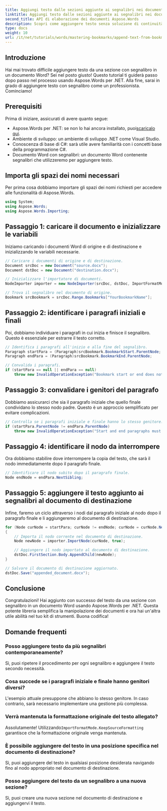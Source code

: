 ```yaml
---
title: Aggiungi testo dalle sezioni aggiunte ai segnalibri nei documenti di Word
linktitle: Aggiungi testo dalle sezioni aggiunte ai segnalibri nei documenti di Word
second_title: API di elaborazione dei documenti Aspose.Words
description: Scopri come aggiungere testo senza soluzione di continuità da sezioni con segnalibri di un documento Word con Aspose.Words per .NET. Questo tutorial passo dopo passo.
type: docs
weight: 10
url: /it/net/tutorials/words/mastering-bookmarks/append-text-from-bookmarked-sections/
---
```

## Introduzione

Hai mai trovato difficile aggiungere testo da una sezione con segnalibro in un documento Word? Sei nel posto giusto! Questo tutorial ti guiderà passo dopo passo nel processo usando Aspose.Words per .NET. Alla fine, sarai in grado di aggiungere testo con segnalibro come un professionista. Cominciamo!

## Prerequisiti

Prima di iniziare, assicurati di avere quanto segue:

-  Aspose.Words per .NET: se non lo hai ancora installato, puoi[scaricalo qui](https://releases.aspose.com/words/net/).
- Ambiente di sviluppo: un ambiente di sviluppo .NET come Visual Studio.
- Conoscenza di base di C#: sarà utile avere familiarità con i concetti base della programmazione C#.
- Documento Word con segnalibri: un documento Word contenente segnalibri che utilizzeremo per aggiungere testo.

## Importa gli spazi dei nomi necessari

Per prima cosa dobbiamo importare gli spazi dei nomi richiesti per accedere alle funzionalità di Aspose.Words.

```csharp
using System;
using Aspose.Words;
using Aspose.Words.Importing;
```

## Passaggio 1: caricare il documento e inizializzare le variabili

Iniziamo caricando i documenti Word di origine e di destinazione e inizializzando le variabili necessarie.

```csharp
// Caricare i documenti di origine e di destinazione.
Document srcDoc = new Document("source.docx");
Document dstDoc = new Document("destination.docx");

// Inizializzare l'importatore di documenti.
NodeImporter importer = new NodeImporter(srcDoc, dstDoc, ImportFormatMode.KeepSourceFormatting);

// Trova il segnalibro nel documento di origine.
Bookmark srcBookmark = srcDoc.Range.Bookmarks["YourBookmarkName"];
```

## Passaggio 2: identificare i paragrafi iniziali e finali

Poi, dobbiamo individuare i paragrafi in cui inizia e finisce il segnalibro. Questo è essenziale per estrarre il testo corretto.

```csharp
// Identifica i paragrafi all'inizio e alla fine del segnalibro.
Paragraph startPara = (Paragraph)srcBookmark.BookmarkStart.ParentNode;
Paragraph endPara = (Paragraph)srcBookmark.BookmarkEnd.ParentNode;

// Convalida i paragrafi.
if (startPara == null || endPara == null)
    throw new InvalidOperationException("Bookmark start or end does not have a valid paragraph parent.");
```

## Passaggio 3: convalidare i genitori del paragrafo

Dobbiamo assicurarci che sia il paragrafo iniziale che quello finale condividano lo stesso nodo padre. Questo è un approccio semplificato per evitare complicazioni.

```csharp
// Controlla se i paragrafi iniziale e finale hanno lo stesso genitore.
if (startPara.ParentNode != endPara.ParentNode)
    throw new InvalidOperationException("Start and end paragraphs must have the same parent.");
```

## Passaggio 4: identificare il nodo da interrompere

Ora dobbiamo stabilire dove interrompere la copia del testo, che sarà il nodo immediatamente dopo il paragrafo finale.

```csharp
// Identificare il nodo subito dopo il paragrafo finale.
Node endNode = endPara.NextSibling;
```

## Passaggio 5: aggiungere il testo aggiunto ai segnalibri al documento di destinazione

Infine, faremo un ciclo attraverso i nodi dal paragrafo iniziale al nodo dopo il paragrafo finale e li aggiungeremo al documento di destinazione.

```csharp
for (Node curNode = startPara; curNode != endNode; curNode = curNode.NextSibling)
{
    // Importa il nodo corrente nel documento di destinazione.
    Node newNode = importer.ImportNode(curNode, true);

    // Aggiungere il nodo importato al documento di destinazione.
    dstDoc.FirstSection.Body.AppendChild(newNode);
}

// Salvare il documento di destinazione aggiornato.
dstDoc.Save("appended_document.docx");
```

## Conclusione

Congratulazioni! Hai aggiunto con successo del testo da una sezione con segnalibro in un documento Word usando Aspose.Words per .NET. Questa potente libreria semplifica la manipolazione dei documenti e ora hai un'altra utile abilità nel tuo kit di strumenti. Buona codifica!

## Domande frequenti

### Posso aggiungere testo da più segnalibri contemporaneamente?
Sì, puoi ripetere il procedimento per ogni segnalibro e aggiungere il testo secondo necessità.

### Cosa succede se i paragrafi iniziale e finale hanno genitori diversi?
L'esempio attuale presuppone che abbiano lo stesso genitore. In caso contrario, sarà necessario implementare una gestione più complessa.

### Verrà mantenuta la formattazione originale del testo allegato?
 Assolutamente! Utilizzando`ImportFormatMode.KeepSourceFormatting` garantisce che la formattazione originale venga mantenuta.

### È possibile aggiungere del testo in una posizione specifica nel documento di destinazione?
Sì, puoi aggiungere del testo in qualsiasi posizione desiderata navigando fino al nodo appropriato nel documento di destinazione.

### Posso aggiungere del testo da un segnalibro a una nuova sezione?
Sì, puoi creare una nuova sezione nel documento di destinazione e aggiungervi il testo.